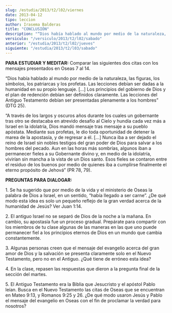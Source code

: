```yaml
---
slug: /estudia/2013/t2/l02/viernes
date: 2013-04-12
tipo: leccion
author: Irasema Balderas
title: "CONCLUSIÓN"
description: "“Dios había hablado al mundo por medio de la naturaleza, las figuras, los  símbolos, los patriarcas y los profetas. Las lecciones debían ser dadas a la  humanidad en su propio lenguaje. Los principios del gobierno de Dios y el plan  de redención debían ser definidos claramente..."
versiculo: "/versiculo/2013/t2/l02/sabado"
anterior: "/estudia/2013/t2/l02/jueves"
siguiente: "/estudia/2013/t2/l03/sabado"
---
```


**PARA ESTUDIAR Y MEDITAR:** Comparar las siguientes dos citas con los mensajes presentados en Oseas 7 al 14.

“Dios había hablado al mundo por medio de la naturaleza, las figuras, los símbolos, los patriarcas y los profetas. Las lecciones debían ser dadas a la humanidad en su propio lenguaje. [...] Los principios del gobierno de Dios y el plan de redención debían ser definidos claramente. Las lecciones del Antiguo Testamento debían ser presentadas plenamente a los hombres” (DTG 25).

“A través de los largos y oscuros años durante los cuales un gobernante tras otro se destacaba en atrevido desafío al Cielo y hundía cada vez más a Israel en la idolatría, Dios mandó mensaje tras mensaje a su pueblo apóstata. Mediante sus profetas, le dio toda oportunidad de detener la marea de la apostasía, y de regresar a él. [...] Nunca iba a ser dejado el reino de Israel sin nobles testigos del gran poder de Dios para salvar a los hombres del pecado. Aun en las horas más sombrías, algunos iban a permanecer fieles a su Gobernante divino y, en medio de la idolatría, vivirían sin mancha a la vista de un Dios santo. Esos fieles se contaron entre el residuo de los buenos por medio de quienes iba a cumplirse finalmente el eterno propósito de Jehová” (PR 78, 79).

**PREGUNTAS PARA DIALOGAR:**

1\. Se ha sugerido que por medio de la vida y el ministerio de Oseas la palabra de Dios a Israel, en un sentido, “había llegado a ser carne”. ¿De qué modo esta idea es solo un pequeño reflejo de la gran verdad acerca de la humanidad de Jesús? Ver Juan 1:14.

2\. El antiguo Israel no se separó de Dios de la noche a la mañana. En cambio, su apostasía fue un proceso gradual. Prepárate para compartir con los miembros de tu clase algunas de las maneras en las que uno puede permanecer fiel a los principios eternos de Dios en un mundo que cambia constantemente.

3\. Algunas personas creen que el mensaje del evangelio acerca del gran amor de Dios y la salvación se presenta claramente solo en el Nuevo Testamento, pero no en el Antiguo. ¿Qué tiene de erróneo esta idea?

4\. En la clase, repasen las respuestas que dieron a la pregunta final de la sección del martes.

5\. El Antiguo Testamento era la Biblia que Jesucristo y el apóstol Pablo leían. Busca en el Nuevo Testamento las citas de Oseas que se encuentran en Mateo 9:13, y Romanos 9:25 y 26. ¿De qué modo usaron Jesús y Pablo el mensaje del evangelio en Oseas con el fin de proclamar la verdad para nosotros?
